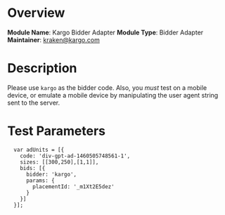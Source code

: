 # Overview

**Module Name**: Kargo Bidder Adapter
**Module Type**: Bidder Adapter
**Maintainer**: kraken@kargo.com

# Description

Please use `kargo` as the bidder code. Also, you *must* test on a mobile device, or emulate a mobile device by manipulating the user agent string sent to the server.

# Test Parameters
```
  var adUnits = [{
    code: 'div-gpt-ad-1460505748561-1',
    sizes: [[300,250],[1,1]],
    bids: [{
      bidder: 'kargo',
      params: {
        placementId: '_m1Xt2E5dez'
      }
    }]
  }];
```
